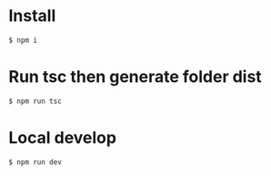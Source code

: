 # Install

```bash
$ npm i
```

# Run tsc then generate folder dist

```bash
$ npm run tsc
```

# Local develop

```bash
$ npm run dev
```


